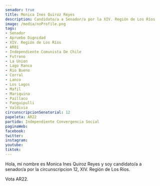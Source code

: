 ```yaml
---
senador: true
title: Monica Ines Quiroz Reyes
description: Candidato/a a Senador/a por la XIV. Región de Los Ríos
image: /media/noProfile.png
tags:
- Senador
- Apruebo Dignidad
- XIV. Región de Los Ríos
- AR81
- Independiente Comunista De Chile
- Futrono
- La Union
- Lago Ranco
- Rio Bueno
- Corral
- Lanco
- Los Lagos
- Mafil
- Mariquina
- Paillaco
- Panguipulli
- Valdivia
circunscripcionSenatorial: 12
papeleta: AR22
partido: Independiente Convergencia Social
paginaWeb:
facebook:
twitter:
instagram:
youtube:
tiktok:
---
```

Hola, mi nombre es Monica Ines Quiroz Reyes y soy candidato/a a senador/a por la circunscripcion 12, XIV. Región de Los Ríos.

Vota AR22.